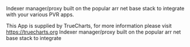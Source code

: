 Indexer manager/proxy built on the popular arr net base stack to integrate with your various PVR apps.

This App is supplied by TrueCharts, for more information please visit https://truecharts.org
Indexer manager/proxy built on the popular arr net base stack to integrate
